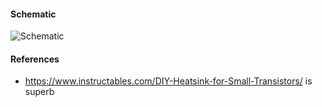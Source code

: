 #### Schematic

![Schematic](./Schematic.png)


#### References

- https://www.instructables.com/DIY-Heatsink-for-Small-Transistors/ is superb

